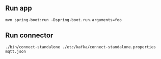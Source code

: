 ## Run app

```
mvn spring-boot:run -Dspring-boot.run.arguments=foo
```

## Run connector

```
./bin/connect-standalone ./etc/kafka/connect-standalone.properties mqtt.json
```